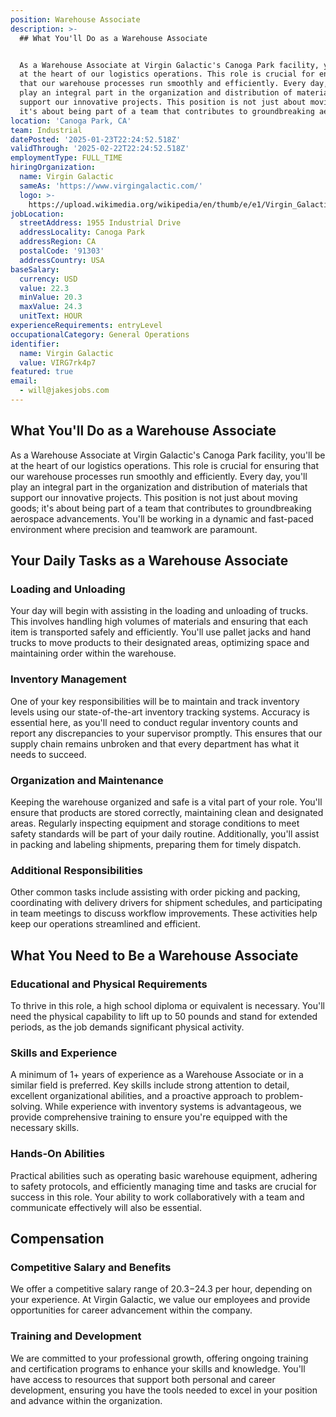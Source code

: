 ```yaml
---
position: Warehouse Associate
description: >-
  ## What You'll Do as a Warehouse Associate


  As a Warehouse Associate at Virgin Galactic's Canoga Park facility, you'll be
  at the heart of our logistics operations. This role is crucial for ensuring
  that our warehouse processes run smoothly and efficiently. Every day, you'll
  play an integral part in the organization and distribution of materials that
  support our innovative projects. This position is not just about moving goods;
  it's about being part of a team that contributes to groundbreaking ae...
location: 'Canoga Park, CA'
team: Industrial
datePosted: '2025-01-23T22:24:52.518Z'
validThrough: '2025-02-22T22:24:52.518Z'
employmentType: FULL_TIME
hiringOrganization:
  name: Virgin Galactic
  sameAs: 'https://www.virgingalactic.com/'
  logo: >-
    https://upload.wikimedia.org/wikipedia/en/thumb/e/e1/Virgin_Galactic_logo_%282022%29.svg/1200px-Virgin_Galactic_logo_%282022%29.svg.png
jobLocation:
  streetAddress: 1955 Industrial Drive
  addressLocality: Canoga Park
  addressRegion: CA
  postalCode: '91303'
  addressCountry: USA
baseSalary:
  currency: USD
  value: 22.3
  minValue: 20.3
  maxValue: 24.3
  unitText: HOUR
experienceRequirements: entryLevel
occupationalCategory: General Operations
identifier:
  name: Virgin Galactic
  value: VIRG7rk4p7
featured: true
email:
  - will@jakesjobs.com
---
```




## What You'll Do as a Warehouse Associate

As a Warehouse Associate at Virgin Galactic's Canoga Park facility, you'll be at the heart of our logistics operations. This role is crucial for ensuring that our warehouse processes run smoothly and efficiently. Every day, you'll play an integral part in the organization and distribution of materials that support our innovative projects. This position is not just about moving goods; it's about being part of a team that contributes to groundbreaking aerospace advancements. You'll be working in a dynamic and fast-paced environment where precision and teamwork are paramount.

## Your Daily Tasks as a Warehouse Associate

### Loading and Unloading

Your day will begin with assisting in the loading and unloading of trucks. This involves handling high volumes of materials and ensuring that each item is transported safely and efficiently. You'll use pallet jacks and hand trucks to move products to their designated areas, optimizing space and maintaining order within the warehouse.

### Inventory Management

One of your key responsibilities will be to maintain and track inventory levels using our state-of-the-art inventory tracking systems. Accuracy is essential here, as you'll need to conduct regular inventory counts and report any discrepancies to your supervisor promptly. This ensures that our supply chain remains unbroken and that every department has what it needs to succeed.

### Organization and Maintenance

Keeping the warehouse organized and safe is a vital part of your role. You'll ensure that products are stored correctly, maintaining clean and designated areas. Regularly inspecting equipment and storage conditions to meet safety standards will be part of your daily routine. Additionally, you'll assist in packing and labeling shipments, preparing them for timely dispatch.

### Additional Responsibilities

Other common tasks include assisting with order picking and packing, coordinating with delivery drivers for shipment schedules, and participating in team meetings to discuss workflow improvements. These activities help keep our operations streamlined and efficient.

## What You Need to Be a Warehouse Associate

### Educational and Physical Requirements

To thrive in this role, a high school diploma or equivalent is necessary. You'll need the physical capability to lift up to 50 pounds and stand for extended periods, as the job demands significant physical activity.

### Skills and Experience

A minimum of 1+ years of experience as a Warehouse Associate or in a similar field is preferred. Key skills include strong attention to detail, excellent organizational abilities, and a proactive approach to problem-solving. While experience with inventory systems is advantageous, we provide comprehensive training to ensure you're equipped with the necessary skills.

### Hands-On Abilities

Practical abilities such as operating basic warehouse equipment, adhering to safety protocols, and efficiently managing time and tasks are crucial for success in this role. Your ability to work collaboratively with a team and communicate effectively will also be essential.

## Compensation

### Competitive Salary and Benefits

We offer a competitive salary range of $20.3-$24.3 per hour, depending on your experience. At Virgin Galactic, we value our employees and provide opportunities for career advancement within the company.

### Training and Development

We are committed to your professional growth, offering ongoing training and certification programs to enhance your skills and knowledge. You'll have access to resources that support both personal and career development, ensuring you have the tools needed to excel in your position and advance within the organization.
